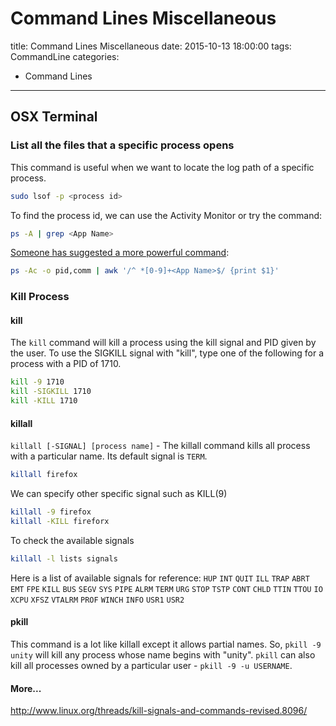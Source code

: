 # Command Lines Miscellaneous
title: Command Lines Miscellaneous
date: 2015-10-13 18:00:00
tags: CommandLine
categories:
- Command Lines

---

## OSX Terminal
### List all the files that a specific process opens
This command is useful when we want to locate the log path of a specific process.
``` bash
sudo lsof -p <process id>
```
<!--more-->
 To find the process id, we can use the Activity Monitor or try the command:
``` bash
ps -A | grep <App Name>
```
 [Someone has suggested a more powerful command](http://stackoverflow.com/a/25229423/3697757):
``` bash
ps -Ac -o pid,comm | awk '/^ *[0-9]+<App Name>$/ {print $1}'
```

### Kill Process
#### kill
The `kill` command will kill a process using the kill signal and PID given by the user. To use the SIGKILL signal with "kill", type one of the following for a process with a PID of 1710.
``` bash
kill -9 1710
kill -SIGKILL 1710
kill -KILL 1710
```
#### killall
`killall [-SIGNAL] [process name]` - The killall command kills all process with a particular name.  Its default signal is `TERM`.

``` bash
killall firefox
```
We can specify other specific signal such as KILL(9)
```bash
killall -9 firefox
killall -KILL fireforx
```
To check the available signals
``` bash
killall -l lists signals
```
Here is a list of available signals for reference:
`HUP` `INT` `QUIT` `ILL` `TRAP` `ABRT` `EMT` `FPE` `KILL` `BUS` `SEGV` `SYS` `PIPE` `ALRM` `TERM` `URG` `STOP` `TSTP` `CONT` `CHLD` `TTIN` `TTOU` `IO` `XCPU` `XFSZ` `VTALRM` `PROF` `WINCH` `INFO` `USR1` `USR2`
#### pkill
This command is a lot like killall except it allows partial names. So, `pkill -9 unity` will kill any process whose name begins with "unity". `pkill` can also kill all processes owned by a particular user - `pkill -9 -u USERNAME`.
#### More...
http://www.linux.org/threads/kill-signals-and-commands-revised.8096/